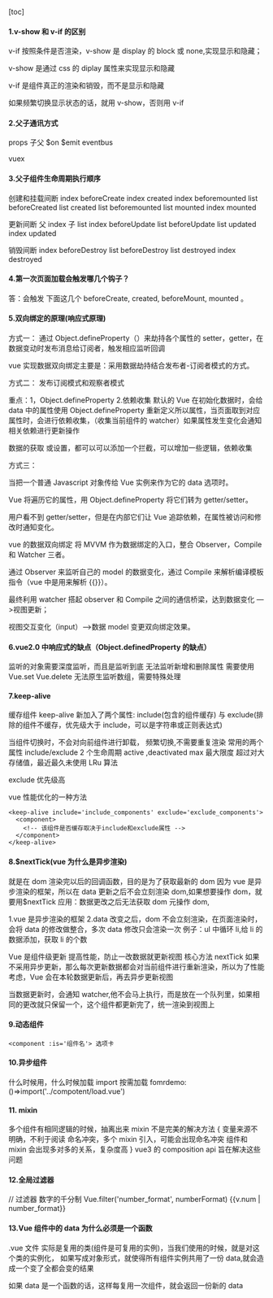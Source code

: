 [toc]

#### 1.v-show 和 v-if 的区别

v-if 按照条件是否渲染，v-show 是 display 的 block 或 none,实现显示和隐藏；

v-show 是通过 css 的 diplay 属性来实现显示和隐藏

v-if 是组件真正的渲染和销毁，而不是显示和隐藏

如果频繁切换显示状态的话，就用 v-show，否则用 v-if

#### 2.父子通讯方式

props 子父 \$on \$emit eventbus

vuex

#### 3.父子组件生命周期执行顺序

创建和挂载间断
index beforeCreate
index created
index beforemounted
list beforeCreated
list created
list beforemounted
list mounted
index mounted

更新间断 父 index 子 list
index beforeUpdate
list beforeUpdate
list updated
index updated

销毁间断
index beforeDestroy
list beforeDestroy
list destroyed
index destroyed

#### 4.第一次页面加载会触发哪几个钩子？

答：会触发 下面这几个 beforeCreate, created, beforeMount, mounted 。

#### 5.双向绑定的原理(响应式原理)

方式一：
通过 Object.defineProperty（）来劫持各个属性的 setter，getter，在数据变动时发布消息给订阅者，触发相应监听回调

vue 实现数据双向绑定主要是：采用数据劫持结合发布者-订阅者模式的方式。

方式二：
发布订阅模式和观察者模式

重点：1，Object.defineProperty 2.依赖收集
默认的 Vue 在初始化数据时，会给 data 中的属性使用 Object.defineProperty 重新定义所以属性，当页面取到对应属性时，会进行依赖收集，（收集当前组件的 watcher）如果属性发生变化会通知相关依赖进行更新操作

数据的获取 或设置，都可以可以添加一个拦截，可以增加一些逻辑，依赖收集

方式三：

当把一个普通 Javascript 对象传给 Vue 实例来作为它的 data 选项时。

Vue 将遍历它的属性，用 Object.defineProperty 将它们转为 getter/setter。

用户看不到 getter/setter，但是在内部它们让 Vue 追踪依赖，在属性被访问和修改时通知变化。

vue 的数据双向绑定 将 MVVM 作为数据绑定的入口，整合 Observer，Compile 和 Watcher 三者。

通过 Observer 来监听自己的 model 的数据变化，通过 Compile 来解析编译模板指令（vue 中是用来解析 {{}}）。

最终利用 watcher 搭起 observer 和 Compile 之间的通信桥梁，达到数据变化 —>视图更新；

视图交互变化（input）—>数据 model 变更双向绑定效果。

#### 6.vue2.0 中响应式的缺点（Object.definedProperty 的缺点）

监听的对象需要深度监听，而且是监听到底
无法监听新增和删除属性 需要使用 Vue.set Vue.delete
无法原生监听数组，需要特殊处理

#### 7.keep-alive

缓存组件
keep-alive 新加入了两个属性: include(包含的组件缓存) 与 exclude(排除的组件不缓存，优先级大于 include，可以是字符串或正则表达式)

当组件切换时，不会对向前组件进行卸载，
频繁切换,不需要重复渲染
常用的两个属性 include/exclude
2 个生命周期 active ,deactivated
max 最大限度 超过对大存储值，最近最久未使用
LRu 算法



exclude 优先级高

vue 性能优化的一种方法

```
<keep-alive include='include_components' exclude='exclude_components'>
  <component>
    <!-- 该组件是否缓存取决于include和exclude属性 -->
  </component>
</keep-alive>
```

#### 8.\$nextTick(vue 为什么是异步渲染)

就是在 dom 渲染完以后的回调函数，目的是为了获取最新的 dom 因为 vue 是异步渲染的框架，所以在 data 更新之后不会立刻渲染 dom,如果想要操作 dom，就要用\$nextTick
应用：数据更改之后无法获取 dom 元操作 dom,

1.vue 是异步渲染的框架
2.data 改变之后，dom 不会立刻渲染，在页面渲染时，会将 data 的修改做整合，多次 data 修改只会渲染一次
例子：ul 中循环 li,给 li 的数据添加，获取 li 的个数

Vue 是组件级更新
提高性能，防止一改数据就更新视图 核心方法 nextTick
如果不采用异步更新，那么每次更新数据都会对当前组件进行重新渲染，所以为了性能考虑，Vue 会在本轮数据更新后，再去异步更新视图

当数据更新时，会通知 watcher,他不会马上执行，而是放在一个队列里，如果相同的更改就只保留一个，这个组件都更新完了，统一渲染到视图上

#### 9.动态组件

```
<component :is='组件名'> 选项卡
```

#### 10.异步组件

什么时候用，什么时候加载
import
按需加载
fomrdemo:()=>import('../compotent/load.vue')

#### 11. mixin

多个组件有相同逻辑的时候，抽离出来
mixin 不是完美的解决方法
{
变量来源不明确，不利于阅读
命名冲突，多个 mixin 引入，可能会出现命名冲突
组件和 mixin 会出现多对多的关系，复杂度高
}
vue3 的 composition api 旨在解决这些问题

#### 12.全局过滤器

// 过滤器 数字的千分制
Vue.filter('number_format', numberFormat)
<span>{{v.num | number_format}}</span>

#### 13.Vue 组件中的 data 为什么必须是一个函数

.vue 文件 实际是复用的类(组件是可复用的实例)，当我们使用的时候，就是对这个类的实例化，
如果写成对象形式，就使得所有组件实例共用了一份 data,就会造成一个变了全都会变的结果

如果 data 是一个函数的话，这样每复用一次组件，就会返回一份新的 data
